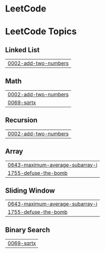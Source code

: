 # LeetCode
<!---LeetCode Topics Start-->
# LeetCode Topics
## Linked List
|  |
| ------- |
| [0002-add-two-numbers](https://github.com/AnterpreetK/LeetCode/tree/master/0002-add-two-numbers) |
## Math
|  |
| ------- |
| [0002-add-two-numbers](https://github.com/AnterpreetK/LeetCode/tree/master/0002-add-two-numbers) |
| [0069-sqrtx](https://github.com/AnterpreetK/LeetCode/tree/master/0069-sqrtx) |
## Recursion
|  |
| ------- |
| [0002-add-two-numbers](https://github.com/AnterpreetK/LeetCode/tree/master/0002-add-two-numbers) |
## Array
|  |
| ------- |
| [0643-maximum-average-subarray-i](https://github.com/AnterpreetK/LeetCode/tree/master/0643-maximum-average-subarray-i) |
| [1755-defuse-the-bomb](https://github.com/AnterpreetK/LeetCode/tree/master/1755-defuse-the-bomb) |
## Sliding Window
|  |
| ------- |
| [0643-maximum-average-subarray-i](https://github.com/AnterpreetK/LeetCode/tree/master/0643-maximum-average-subarray-i) |
| [1755-defuse-the-bomb](https://github.com/AnterpreetK/LeetCode/tree/master/1755-defuse-the-bomb) |
## Binary Search
|  |
| ------- |
| [0069-sqrtx](https://github.com/AnterpreetK/LeetCode/tree/master/0069-sqrtx) |
<!---LeetCode Topics End-->